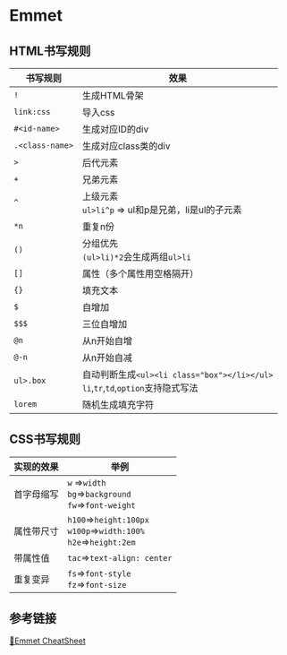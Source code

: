 # Emmet

## HTML书写规则

| 书写规则        | 效果                                                                                  |
| --------------- | ------------------------------------------------------------------------------------- |
| `!`             | 生成HTML骨架                                                                          |
| `link:css`      | 导入css                                                                               |
| `#<id-name>`    | 生成对应ID的div                                                                       |
| `.<class-name>` | 生成对应class类的div                                                                  |
| `>`             | 后代元素                                                                              |
| `+`             | 兄弟元素                                                                              |
| `^`             | 上级元素<br />`ul>li^p` => ul和p是兄弟，li是ul的子元素                                |
| `*n`            | 重复n份                                                                               |
| `()`            | 分组优先<br />`(ul>li)*2`会生成两组`ul>li`                                            |
| `[]`            | 属性（多个属性用空格隔开）                                                            |
| `{}`            | 填充文本                                                                              |
| `$`             | 自增加                                                                                |
| `$$$`           | 三位自增加                                                                            |
| `@n`            | 从n开始自增                                                                           |
| `@-n`           | 从n开始自减                                                                           |
| `ul>.box`       | 自动判断生成`<ul><li class="box"></li></ul>`<br />`li`,`tr`,`td`,`option`支持隐式写法 |
| `lorem`         | 随机生成填充字符                                                                      |

## CSS书写规则

| 实现的效果 | 举例                                                                       |
| ---------- | -------------------------------------------------------------------------- |
| 首字母缩写 | `w` =>`width`<br />`bg`=>`background`<br />`fw`=>`font-weight`             |
| 属性带尺寸 | `h100`=>`height:100px`<br />`w100p`=>`width:100%`<br />`h2e`=>`height:2em` |
| 带属性值   | `tac`=>`text-align: center`                                                |
| 重复变异   | `fs`=>`font-style`<br />`fz`=>`font-size`                                  |

## 参考链接

[🔗Emmet CheatSheet](https://docs.emmet.io/cheat-sheet/)
